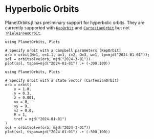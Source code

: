 # Hyperbolic Orbits

PlanetOrbits.jl has preliminary support for hyperbolic orbits.
They are currently supported with [`KepOrbit`](@ref) and [`CartesianOrbit`](@ref) but not [`ThieleInnesOrbit`](@ref).


```@example 1
using PlanetOrbits, Plots

# Specify orbit with a Campbell parameters (KepOrbit)
orb = orbit(M=1, e=1.1, a=1, i=2, Ω=3, ω=1, tp=mjd("2024-01-01"));
sol = orbitsolve(orb, mjd("2024-3-01"))
plot(sol, tspan=mjd("2024-01-01") .+ (-300,100))

```


```@example 1
using PlanetOrbits, Plots

# Specify orbit with a state vector (CartesianOrbit)
orb = orbit(
    x = 1.0,
    y = 0.3,
    z = 0.001,
    vx = 0,
    vy = 9,
    vz = 0.0,
    M = 1,
    tref = mjd("2024-01-01")
)
sol = orbitsolve(orb, mjd("2024-3-01"))
plot(sol, tspan=mjd("2024-01-01") .+ (-300,100))
```